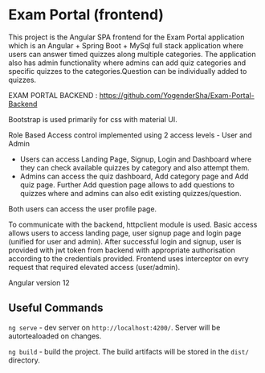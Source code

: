 # Exam Portal (frontend)

This project is the Angular SPA frontend for the Exam Portal application which is an Angular + Spring Boot + MySql full stack application where users can answer timed quizzes along multiple categories. The application also has admin functionality where admins can add quiz categories and specific quizzes to the categories.Question can be individually added to quizzes. 

EXAM PORTAL BACKEND : https://github.com/YogenderSha/Exam-Portal-Backend

Bootstrap is used primarily for css with material UI.

Role Based Access control implemented using 2 access levels - User and Admin

* Users can access Landing Page, Signup, Login and Dashboard where they can check available quizzes by category and also attempt them.
* Admins can access the quiz dashboard, Add category page and Add quiz page. Further Add question page allows to add questions to quizzes where and admins can also edit existing quizzes/question.

Both users can access the user profile page.

To communicate with the backend, httpclient module is used. Basic access allows users to access landing page, user signup page and login page (unified for user and admin). 
After successful login and signup, user is provided with jwt token from backend with appropriate authorisation according to the credentials provided.
Frontend uses interceptor on evry request that required elevated access (user/admin).

Angular version 12

## Useful Commands

`ng serve` - dev server on `http://localhost:4200/`. Server will be autortealoaded on changes.

`ng build` - build the project. The build artifacts will be stored in the `dist/` directory.
